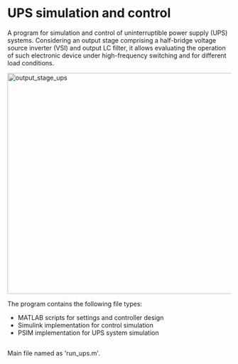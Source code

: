 # UPS simulation and control

A program for simulation and control of uninterruptible power supply (UPS) systems. Considering an output stage comprising a half-bridge voltage source inverter (VSI) and output LC filter, it allows evaluating the operation of such electronic device under high-frequency switching and for different load conditions.

<img width="1241" height="497" alt="output_stage_ups" src="https://github.com/user-attachments/assets/a1fe8c03-079d-476c-b0bf-8c1114b15f5c"/>


The program contains the following file types:
- MATLAB scripts for settings and controller design
- Simulink implementation for control simulation
- PSIM implementation for UPS system simulation

##

Main file named as 'run_ups.m'.
